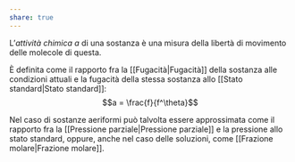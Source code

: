 ```yaml
---
share: true
---
```

L’*attività chimica* $a$ di una sostanza è una misura della libertà di movimento delle molecole di questa.

È definita come il rapporto fra la [[Fugacità|Fugacità]] della sostanza alle condizioni attuali e la fugacità della stessa sostanza allo [[Stato standard|Stato standard]]:
$$a = \frac{f}{f^\theta}$$

Nel caso di sostanze aeriformi può talvolta essere approssimata come il rapporto fra la [[Pressione parziale|Pressione parziale]] e la pressione allo stato standard, oppure, anche nel caso delle soluzioni, come [[Frazione molare|Frazione molare]].